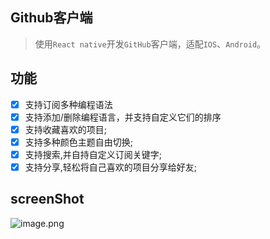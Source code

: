 Github客户端
---

> 使用`React native`开发`GitHub`客户端，适配`IOS`、`Android`。

功能
---

- [x] 支持订阅多种编程语法
- [x] 支持添加/删除编程语言，并支持自定义它们的排序
- [x] 支持收藏喜欢的项目;
- [x] 支持多种颜色主题自由切换;
- [x] 支持搜索,并自持自定义订阅关键字;
- [x] 支持分享,轻松将自己喜欢的项目分享给好友;

screenShot
---

![image.png](https://upload-images.jianshu.io/upload_images/1480597-673887b9b32b7540.png?imageMogr2/auto-orient/strip%7CimageView2/2/w/1240)
